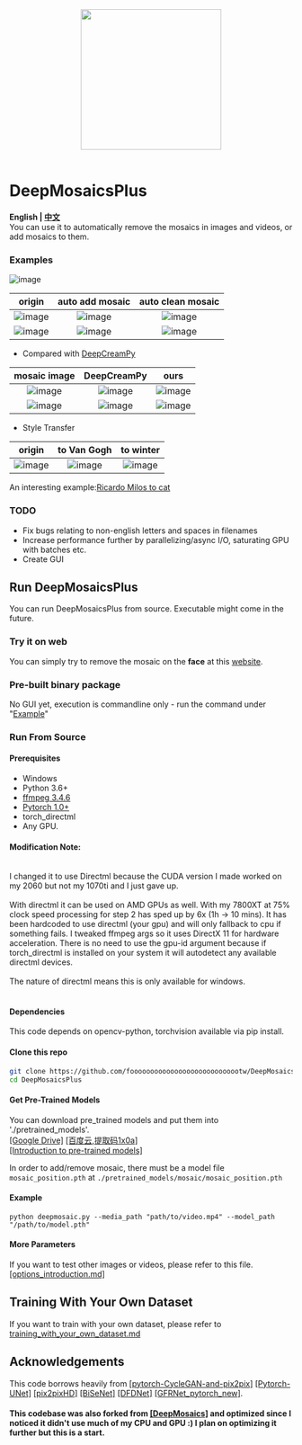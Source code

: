 <div align="center">
  <img src="./imgs/logo.png" width="250"><br><br>
</div>

# DeepMosaicsPlus

**English | [中文](./README_CN.md)**<br>
You can use it to automatically remove the mosaics in images and videos, or add mosaics to them.<br>

### Examples

![image](./imgs/hand.gif)

|                origin                |             auto add mosaic              |             auto clean mosaic              |
| :----------------------------------: | :--------------------------------------: | :----------------------------------------: |
|  ![image](./imgs/example/lena.jpg)   |  ![image](./imgs/example/lena_add.jpg)   |  ![image](./imgs/example/lena_clean.jpg)   |
| ![image](./imgs/example/youknow.png) | ![image](./imgs/example/youknow_add.png) | ![image](./imgs/example/youknow_clean.png) |

- Compared with [DeepCreamPy](https://github.com/deeppomf/DeepCreamPy)

|                mosaic image                |            DeepCreamPy             |                   ours                    |
| :----------------------------------------: | :--------------------------------: | :---------------------------------------: |
| ![image](./imgs/example/face_a_mosaic.jpg) | ![image](./imgs/example/a_dcp.png) | ![image](./imgs/example/face_a_clean.jpg) |
| ![image](./imgs/example/face_b_mosaic.jpg) | ![image](./imgs/example/b_dcp.png) | ![image](./imgs/example/face_b_clean.jpg) |

- Style Transfer

|              origin              |               to Van Gogh                |                   to winter                    |
| :------------------------------: | :--------------------------------------: | :--------------------------------------------: |
| ![image](./imgs/example/SZU.jpg) | ![image](./imgs/example/SZU_vangogh.jpg) | ![image](./imgs/example/SZU_summer2winter.jpg) |

An interesting example:[Ricardo Milos to cat](https://www.bilibili.com/video/BV1Q7411W7n6)

### TODO

- Fix bugs relating to non-english letters and spaces in filenames
- Increase performance further by parallelizing/async I/O, saturating GPU with batches etc. 
- Create GUI

## Run DeepMosaicsPlus

You can run DeepMosaicsPlus from source. Executable might come in the future.<br>

### Try it on web

You can simply try to remove the mosaic on the **face** at this [website](http://118.89.27.46:5000/).<br>

### Pre-built binary package

No GUI yet, execution is commandline only - run the command under "[Example](####Example)"

### Run From Source

#### Prerequisites

- Windows
- Python 3.6+
- [ffmpeg 3.4.6](http://ffmpeg.org/)
- [Pytorch 1.0+](https://pytorch.org/)
- torch_directml
- Any GPU. <br>

#### Modification Note:
<br>
 I changed it to use Directml because the CUDA version I made worked on my 2060 but not my 1070ti and I just gave up. 
 <br> <br>
 With directml it can be used on AMD GPUs as well. With my 7800XT at 75% clock speed processing for step 2 has sped up by 6x (1h -> 10 mins). It has been hardcoded to use directml (your gpu) and will only fallback to cpu if something fails. I tweaked ffmpeg args so it uses DirectX 11 for hardware acceleration. There is no need to use the gpu-id argument because if torch_directml is installed on your system it will autodetect any available directml devices. 
 <br> <br>
 The nature of directml means this is only available for windows. 
<br> <br>

#### Dependencies

This code depends on opencv-python, torchvision available via pip install.

#### Clone this repo

```bash
git clone https://github.com/foooooooooooooooooooooooooootw/DeepMosaicsPlus.git
cd DeepMosaicsPlus
```

#### Get Pre-Trained Models

You can download pre_trained models and put them into './pretrained_models'.<br>
[[Google Drive]](https://drive.google.com/open?id=1LTERcN33McoiztYEwBxMuRjjgxh4DEPs) [[百度云,提取码1x0a]](https://pan.baidu.com/s/10rN3U3zd5TmfGpO_PEShqQ)<br>
[[Introduction to pre-trained models]](./docs/pre-trained_models_introduction.md)<br>

In order to add/remove mosaic, there must be a model file `mosaic_position.pth` at `./pretrained_models/mosaic/mosaic_position.pth`

#### Example
```
python deepmosaic.py --media_path "path/to/video.mp4" --model_path "/path/to/model.pth"
```
#### More Parameters

If you want to test other images or videos, please refer to this file.<br>
[[options_introduction.md]](./docs/options_introduction.md) <br>

## Training With Your Own Dataset

If you want to train with your own dataset, please refer to [training_with_your_own_dataset.md](./docs/training_with_your_own_dataset.md)

## Acknowledgements

This code borrows heavily from [[pytorch-CycleGAN-and-pix2pix]](https://github.com/junyanz/pytorch-CycleGAN-and-pix2pix) [[Pytorch-UNet]](https://github.com/milesial/Pytorch-UNet) [[pix2pixHD]](https://github.com/NVIDIA/pix2pixHD) [[BiSeNet]](https://github.com/ooooverflow/BiSeNet) [[DFDNet]](https://github.com/csxmli2016/DFDNet) [[GFRNet_pytorch_new]](https://github.com/sonack/GFRNet_pytorch_new).

#### This codebase was also forked from [[DeepMosaics]](https://github.com/HypoX64/DeepMosaics) and optimized since I noticed it didn't use much of my CPU and GPU :) I plan on optimizing it further but this is a start.
